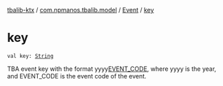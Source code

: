 [tbalib-ktx](../../index.md) / [com.npmanos.tbalib.model](../index.md) / [Event](index.md) / [key](./key.md)

# key

`val key: `[`String`](https://kotlinlang.org/api/latest/jvm/stdlib/kotlin/-string/index.html)

TBA event key with the format yyyy[EVENT_CODE](#), where yyyy is the year, and EVENT_CODE is the event code of the event.

